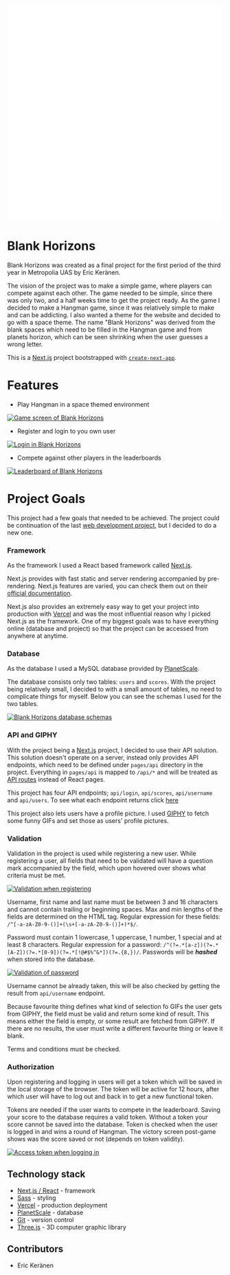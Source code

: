 [![Blank Horizons logo](https://raw.githubusercontent.com/Mahamurahti/Blank-Horizons/main/public/horizon-logo.png)](https://raw.githubusercontent.com/Mahamurahti/Blank-Horizons/main/public/horizon-logo.png)

# Blank Horizons

Blank Horizons was created as a final project for the first period of the third year in Metropolia UAS by Eric Keränen.

The vision of the project was to make a simple game, where players can compete against each other.
The game needed to be simple, since there was only two, and a half weeks time to get the project
ready. As the game I decided to make a Hangman game, since it was relatively simple to make
and can be addicting. I also wanted a theme for the website and decided to go with a space theme.
The name "Blank Horizons" was derived from the blank spaces which need to be filled in the
Hangman game and from planets horizon, which can be seen shrinking when the user guesses a wrong letter.

This is a [Next.js](https://nextjs.org/) project bootstrapped with [`create-next-app`](https://github.com/vercel/next.js/tree/canary/packages/create-next-app).

# Features

- Play Hangman in a space themed environment

[![Game screen of Blank Horizons](https://i.gyazo.com/b388a7d8cbb9923ecc9057fbc3df18d2.gif)](https://gyazo.com/b388a7d8cbb9923ecc9057fbc3df18d2)

- Register and login to you own user

[![Login in Blank Horizons](https://i.gyazo.com/926ccc5a99fd3d5559877ca188e04136.gif)](https://gyazo.com/926ccc5a99fd3d5559877ca188e04136)

- Compete against other players in the leaderboards

[![Leaderboard of Blank Horizons](https://i.gyazo.com/6920e8bdb407b37f023ce5abc840e56d.gif)](https://gyazo.com/6920e8bdb407b37f023ce5abc840e56d)

# Project Goals

This project had a few goals that needed to be achieved. The project could be continuation of the last [web development
project](https://github.com/Mahamurahti/MyMovie), but I decided to do a new one.

### Framework

As the framework I used a React based framework called [Next.js](https://nextjs.org/).

Next.js provides with fast static and server rendering accompanied by pre-rendering. Next.js features are varied, 
you can check them out on their [official documentation](https://nextjs.org/docs/getting-started).

Next.js also provides an extremely easy way to get your project into production with [Vercel](https://vercel.com/dashboard)
and was the most influential reason why I picked Next.js as the framework. One of my biggest goals was to have everything
online (database and project) so that the project can be accessed from anywhere at anytime.

### Database

As the database I used a MySQL database provided by [PlanetScale](https://planetscale.com/).

The database consists only two tables: `users` and `scores`. With the project being relatively small, I decided to with
a small amount of tables, no need to complicate things for myself. Below you can see the schemas I used for the two
tables.

[![Blank Horizons database schemas](https://i.gyazo.com/039c81b804f0370c85c95bff7966562f.png)](https://gyazo.com/039c81b804f0370c85c95bff7966562f)

### API and GIPHY

With the project being a [Next.js](https://nextjs.org/) project, I decided to use their API solution. This solution 
doesn't  operate on a server, instead only provides API endpoints, which need to be defined under `pages/api` directory 
in the project. Everything in `pages/api` is mapped to `/api/*` and will be treated as 
[API routes](https://nextjs.org/docs/api-routes/introduction) instead of React pages.

This project has four API endpoints; `api/login`, `api/scores`, `api/username` and `api/users`. To see what each endpoint
returns click [here](https://github.com/Mahamurahti/Blank-Horizons/blob/main/api_endpoints.md)

This project also lets users have a profile picture. I used [GIPHY](https://giphy.com/) to fetch some funny GIFs
and set those as users' profile pictures.

### Validation

Validation in the project is used while registering a new user. While registering a user, all fields that need to be
validated will have a question mark accompanied by the field, which upon hovered over shows what criteria must be met.

[![Validation when registering](https://i.gyazo.com/e8db7e1bbfb115c3c851a0563efbe4f7.gif)](https://gyazo.com/e8db7e1bbfb115c3c851a0563efbe4f7)

Username, first name and last name must be between 3 and 16 characters and cannot contain trailing or beginning spaces.
Max and min lengths of the fields are determined on the HTML tag.
Regular expression for these fields: `/^[-a-zA-Z0-9-()]+(\s+[-a-zA-Z0-9-()]+)*$/`.

Password must contain 1 lowercase, 1 uppercase, 1 number, 1 special and at least 8 characters.
Regular expression for a password: `/^(?=.*[a-z])(?=.*[A-Z])(?=.*[0-9])(?=.*[!@#$%^&*])(?=.{8,})/`.
Passwords will be ***hashed*** when stored into the database.

[![Validation of password](https://i.gyazo.com/4770feed6de3251deb2c5a9dccef5b1a.gif)](https://gyazo.com/4770feed6de3251deb2c5a9dccef5b1a)

Username cannot be already taken, this will be also checked by getting the result from `api/username` endpoint.

Because favourite thing defines what kind of selection fo GIFs the user gets from GIPHY, the field must be valid and
return some kind of result. This means either the field is empty, or some result are fetched from GIPHY. If there are no
results, the user must write a different favourite thing or leave it blank.

Terms and conditions must be checked.

### Authorization

Upon registering and logging in users will get a token which will be saved in the local storage of the browser.
The token will be active for 12 hours, after which user will have to log out and back in to get a new functional token.

Tokens are needed if the user wants to compete in the leaderboard. Saving your score to the database requires a valid
token. Without a token your score cannot be saved into the database. Token is checked when the user is logged in and
wins a round of Hangman. The victory screen post-game shows was the score saved or not (depends on token validity).

[![Access token when logging in](https://i.gyazo.com/316e8a15398ce87b61a6f101b18b2513.gif)](https://gyazo.com/316e8a15398ce87b61a6f101b18b2513)

## Technology stack

- [Next.js / React](https://nextjs.org/) - framework
- [Sass](https://sass-lang.com/) - styling
- [Vercel](https://vercel.com/dashboard) - production deployment
- [PlanetScale](https://planetscale.com/) - database
- [Git](https://github.com/) - version control
- [Three.js](https://threejs.org/) - 3D computer graphic library

## Contributors

- Eric Keränen
